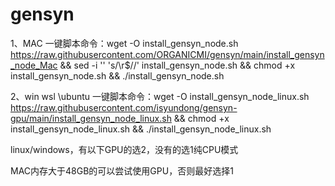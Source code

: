 # gensyn

1、MAC 一键脚本命令：wget -O install_gensyn_node.sh https://raw.githubusercontent.com/ORGANICMI/gensyn/main/install_gensyn_node_Mac && sed -i '' 's/\r$//' install_gensyn_node.sh && chmod +x install_gensyn_node.sh && ./install_gensyn_node.sh

2、win wsl \ubuntu 一键脚本命令：wget -O install_gensyn_node_linux.sh https://raw.githubusercontent.com/isyundong/gensyn-gpu/main/install_gensyn_node_linux.sh && chmod +x install_gensyn_node_linux.sh && ./install_gensyn_node_linux.sh


linux/windows，有以下GPU的选2，没有的选1纯CPU模式

MAC内存大于48GB的可以尝试使用GPU，否则最好选择1
